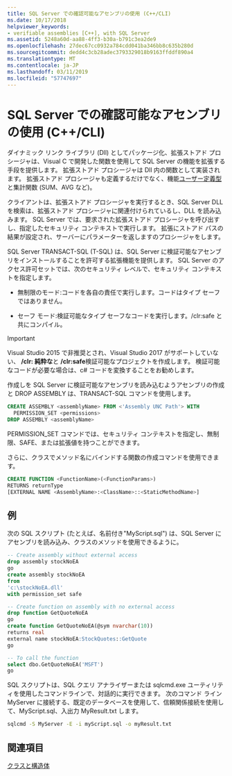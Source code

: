 ```yaml
---
title: SQL Server での確認可能なアセンブリの使用 (C++/CLI)
ms.date: 10/17/2018
helpviewer_keywords:
- verifiable assemblies [C++], with SQL Server
ms.assetid: 5248a60d-aa88-4ff3-b30a-b791c3ea2de9
ms.openlocfilehash: 27dec67cc0932a784cdd041ba346bb8c635b280d
ms.sourcegitcommit: dedd4c3cb28adec3793329018b9163ffddf890a4
ms.translationtype: MT
ms.contentlocale: ja-JP
ms.lasthandoff: 03/11/2019
ms.locfileid: "57747697"
---
```

# <a name="using-verifiable-assemblies-with-sql-server-ccli"></a>SQL Server での確認可能なアセンブリの使用 (C++/CLI)

ダイナミック リンク ライブラリ (Dll) としてパッケージ化、拡張ストアド プロシージャは、Visual C で開発した関数を使用して SQL Server の機能を拡張する手段を提供します。 拡張ストアド プロシージャは Dll 内の関数として実装されます。 拡張ストアド プロシージャも定義するだけでなく、機能[ユーザー定義型](../cpp/classes-and-structs-cpp.md)と集計関数 (SUM、AVG など)。

クライアントは、拡張ストアド プロシージャを実行するとき、SQL Server DLL を検索は、拡張ストアド プロシージャに関連付けられているし、DLL を読み込みます。 SQL Server では、要求された拡張ストアド プロシージャを呼び出すし、指定したセキュリティ コンテキストで実行します。 拡張にストアド パスの結果が設定され、サーバーにパラメーターを返しますのプロシージャをします。

SQL Server TRANSACT-SQL (T-SQL) は、SQL Server に検証可能なアセンブリをインストールすることを許可する拡張機能を提供します。 SQL Server のアクセス許可セットでは、次のセキュリティ レベルで、セキュリティ コンテキストを指定します。

- 無制限のモード:コードを各自の責任で実行します。コードはタイプ セーフではありません。

- セーフ モード:検証可能なタイプ セーフなコードを実行します。/clr:safe と共にコンパイル。

> [!IMPORTANT]
> Visual Studio 2015 で非推奨とされ、Visual Studio 2017 がサポートしていない、 **/clr: 純粋な**と **/clr:safe**検証可能なプロジェクトを作成します。 検証可能なコードが必要な場合は、c# コードを変換することをお勧めします。

作成しを SQL Server に検証可能なアセンブリを読み込むようアセンブリの作成と DROP ASSEMBLY は、TRANSACT-SQL コマンドを使用します。

```sql
CREATE ASSEMBLY <assemblyName> FROM <'Assembly UNC Path'> WITH
  PERMISSION_SET <permissions>
DROP ASSEMBLY <assemblyName>
```

PERMISSION_SET コマンドでは、セキュリティ コンテキストを指定し、無制限、SAFE、または拡張値を持つことができます。

さらに、クラスでメソッド名にバインドする関数の作成コマンドを使用できます。

```sql
CREATE FUNCTION <FunctionName>(<FunctionParams>)
RETURNS returnType
[EXTERNAL NAME <AssemblyName>:<ClassName>::<StaticMethodName>]
```

## <a name="example"></a>例

次の SQL スクリプト (たとえば、名前付き"MyScript.sql") は、SQL Server にアセンブリを読み込み、クラスのメソッドを使用できるように。

```sql
-- Create assembly without external access
drop assembly stockNoEA
go
create assembly stockNoEA
from
'c:\stockNoEA.dll'
with permission_set safe

-- Create function on assembly with no external access
drop function GetQuoteNoEA
go
create function GetQuoteNoEA(@sym nvarchar(10))
returns real
external name stockNoEA:StockQuotes::GetQuote
go

-- To call the function
select dbo.GetQuoteNoEA('MSFT')
go
```

SQL スクリプトは、SQL クエリ アナライザーまたは sqlcmd.exe ユーティリティを使用したコマンドラインで、対話的に実行できます。 次のコマンド ライン MyServer に接続する、既定のデータベースを使用して、信頼関係接続を使用して、MyScript.sql、入出力 MyResult.txt します。

```cmd
sqlcmd -S MyServer -E -i myScript.sql -o myResult.txt
```

## <a name="see-also"></a>関連項目

[クラスと構造体](../cpp/classes-and-structs-cpp.md)
